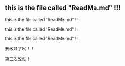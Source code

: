 ## this is the file called "ReadMe.md" !!!

this is the file called "ReadMe.md" !!!

this is the file called "ReadMe.md" !!!

this is the file called "ReadMe.md" !!!

我改过了哟！！

第二次改动！